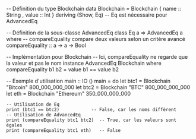 -- Définition du type Blockchain
data Blockchain = Blockchain
    { name  :: String
    , value :: Int
    } deriving (Show, Eq)  -- Eq est nécessaire pour AdvancedEq

-- Définition de la sous-classe AdvancedEq
class Eq a => AdvancedEq a where
    -- compareEquality compare deux valeurs selon un critère avancé
    compareEquality :: a -> a -> Bool

-- Implémentation pour Blockchain
-- Ici, compareEquality ne regarde que la valeur et pas le nom
instance AdvancedEq Blockchain where
    compareEquality b1 b2 = value b1 == value b2

-- Exemple d'utilisation
main :: IO ()
main = do
    let btc1 = Blockchain "Bitcoin" 800_000_000_000
    let btc2 = Blockchain "BTC" 800_000_000_000
    let eth  = Blockchain "Ethereum" 350_000_000_000

    -- Utilisation de Eq
    print (btc1 == btc2)            -- False, car les noms diffèrent
    -- Utilisation de AdvancedEq
    print (compareEquality btc1 btc2)  -- True, car les valeurs sont égales
    print (compareEquality btc1 eth)   -- False
